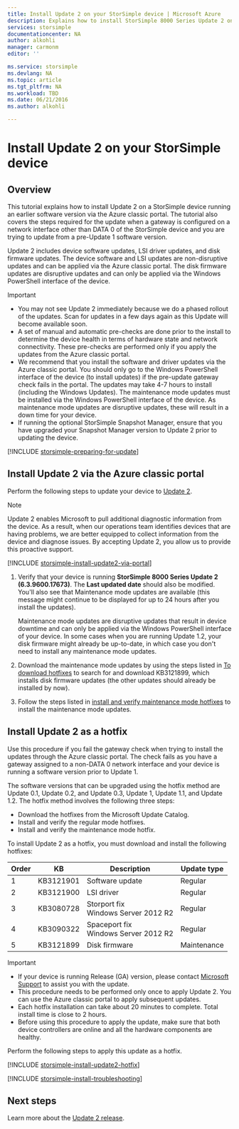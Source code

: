 ```yaml
---
title: Install Update 2 on your StorSimple device | Microsoft Azure
description: Explains how to install StorSimple 8000 Series Update 2 on your StorSimple 8000 series device.
services: storsimple
documentationcenter: NA
author: alkohli
manager: carmonm
editor: ''

ms.service: storsimple
ms.devlang: NA
ms.topic: article
ms.tgt_pltfrm: NA
ms.workload: TBD
ms.date: 06/21/2016
ms.author: alkohli

---
```

# Install Update 2 on your StorSimple device
## Overview
This tutorial explains how to install Update 2 on a StorSimple device running an earlier software version via the Azure classic portal. The tutorial also covers the steps required for the update when a gateway is configured on a network interface other than DATA 0 of the StorSimple device and you are trying to update from a pre-Update 1 software version.

Update 2 includes device software updates, LSI driver updates, and disk firmware updates. The device software and LSI updates are non-disruptive updates and can be applied via the Azure classic portal. The disk firmware updates are disruptive updates and can only be applied via the Windows PowerShell interface of the device.

> [!IMPORTANT]
> * You may not see Update 2 immediately because we do a phased rollout of the updates. Scan for updates in a few days again as this Update will become available soon.
> * A set of manual and automatic pre-checks are done prior to the install to determine the device health in terms of hardware state and network connectivity. These pre-checks are performed only if you apply the updates from the Azure classic portal.
> * We recommend that you install the software and driver updates via the Azure  classic portal. You should only go to the Windows PowerShell interface of the device (to install updates) if the pre-update gateway check fails in the portal. The updates may take 4-7 hours to install (including the Windows Updates). The maintenance mode updates must be installed via the Windows PowerShell interface of the device. As maintenance mode updates are disruptive updates, these will result in a down time for your device.
> * If running the optional StorSimple Snapshot Manager, ensure that you have upgraded your Snapshot Manager version to Update 2 prior to updating the device.
> 
> 

[!INCLUDE [storsimple-preparing-for-update](../../includes/storsimple-preparing-for-updates.md)]

## Install Update 2 via the Azure classic portal
Perform the following steps to update your device to [Update 2](storsimple-update2-release-notes.md).

> [!NOTE]
> Update 2 enables Microsoft to pull additional diagnostic information from the device. As a result, when our operations team identifies devices that are having problems, we are better equipped to collect information from the device and diagnose issues. By accepting Update 2, you allow us to provide this proactive support.
> 
> 

[!INCLUDE [storsimple-install-update2-via-portal](../../includes/storsimple-install-update2-via-portal.md)]

1. Verify that your device is running **StorSimple 8000 Series Update 2 (6.3.9600.17673)**. The **Last updated date** should also be modified. You'll also see that Maintenance mode updates are available (this message might continue to be displayed for up to 24 hours after you install the updates).
   
   Maintenance mode updates are disruptive updates that result in device downtime and can only be applied via the Windows PowerShell interface of your device. In some cases when you are running Update 1.2, your disk firmware might already be up-to-date, in which case you don't need to install any maintenance mode updates.
2. Download the maintenance mode updates by using the steps listed in [To download hotfixes](#to-download-hotfixes) to search for and download KB3121899, which installs disk firmware updates (the other updates should already be installed by now).
3. Follow the steps listed in [install and verify maintenance mode hotfixes](#to-install-and-verify-maintenance-mode-hotfixes) to install the maintenance mode updates.

## Install Update 2 as a hotfix
Use this procedure if you fail the gateway check when trying to install the updates through the Azure classic portal. The check fails as you have a gateway assigned to a non-DATA 0 network interface and your device is running a software version prior to Update 1.

The software versions that can be upgraded using the hotfix method are Update 0.1, Update 0.2, and Update 0.3, Update 1, Update 1.1, and Update 1.2. The hotfix method involves the following three steps:

* Download the hotfixes from the Microsoft Update Catalog.
* Install and verify the regular mode hotfixes.
* Install and verify the maintenance mode hotfix.

To install Update 2 as a hotfix, you must download and install the following hotfixes:

| Order | KB | Description | Update type |
| --- | --- | --- | --- |
| 1 |KB3121901 |Software update |Regular |
| 2 |KB3121900 |LSI driver |Regular |
| 3 |KB3080728 |Storport fix </br> Windows Server 2012 R2 |Regular |
| 4 |KB3090322 |Spaceport fix </br> Windows Server 2012 R2 |Regular |
| 5 |KB3121899 |Disk firmware |Maintenance |

> [!IMPORTANT]
> * If your device is running Release (GA) version, please contact [Microsoft Support](storsimple-contact-microsoft-support.md) to assist you with the update.
> * This procedure needs to be performed only once to apply Update 2. You can use the Azure classic portal to apply subsequent updates.
> * Each hotfix installation can take about 20 minutes to complete. Total install time is close to 2 hours.
> * Before using this procedure to apply the update, make sure that both device controllers are online and all the hardware components are healthy.
> 
> 

Perform the following steps to apply this update as a hotfix.

[!INCLUDE [storsimple-install-update2-hotfix](../../includes/storsimple-install-update2-hotfix.md)]

[!INCLUDE [storsimple-install-troubleshooting](../../includes/storsimple-install-troubleshooting.md)]

## Next steps
Learn more about the [Update 2 release](storsimple-update2-release-notes.md).

